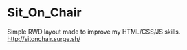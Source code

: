 # Sit_On_Chair
Simple RWD layout made to improve my HTML/CSS/JS skills.
http://sitonchair.surge.sh/
